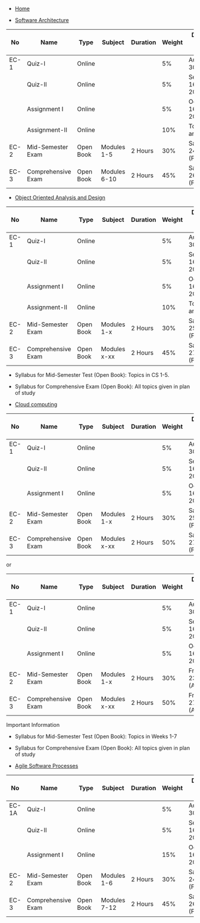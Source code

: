 * [Home](./index) 

* [Software Architecture](./SoftwareArchitecture/Index) 

|No	    |Name	            | Type	    | Subject  | Duration	| Weight	| Day, Date, Session, Time
|---|---|---|---|---|---|---|  
|EC-1	|Quiz-I	            | Online	|   | 	        | 5%	                |August 16-30, 2022
|	    |Quiz-II	        | Online	|   | 	        | 5%	                |September 16-30, 2022
|	    |Assignment I	    | Online	|   | 	        | 5%	                |October 16-30, 2022
|	    |Assignment-II	    | Online	|   | 	        | 10%	                |To be announced 
|EC-2	|Mid-Semester Exam	| Open Book	| Modules 1-5  | 2 Hours 	| 30%	    | Saturday, 24/09/2022 (FN) 
|EC-3	|Comprehensive Exam	| Open Book	| Modules 6-10  | 2 Hours 	| 45%	    | Saturday, 26/11/2022 (FN)



* [Object Oriented Analysis and Design](./OOAD/Index) 

|No	    |Name	            | Type	    | Subject  | Duration	| Weight	    | Day, Date, Session, Time
|---|---|---|---|---|---|---|    
|EC-1	|Quiz-I	            | Online	|   | 	        | 5%	                | August 16-30, 2022
|	    |Quiz-II	        | Online	|   | 	        | 5%	                | September 16-30, 2022
|	    |Assignment I	    | Online	|   | 	        | 5%	                | October 16-30, 2022
|	    |Assignment-II	    | Online	|   | 	        | 10%	                | To be announced 
|EC-2	|Mid-Semester Exam	| Open Book	| Modules 1-x  | 2 Hours 	| 30%	    | Saturday, 25/09/2022 (FN) 
|EC-3	|Comprehensive Exam	| Open Book	| Modules x-xx  | 2 Hours 	| 45%	    | Saturday, 27/11/2022 (FN)

* Syllabus for Mid-Semester Test (Open Book): Topics in CS 1-5.
* Syllabus for Comprehensive Exam (Open Book): All topics given in plan of study

* [Cloud computing](./Cloud/Index) 

|No	    |Name	            | Type	    | Subject  | Duration	| Weight	    | Day, Date, Session, Time
|---|---|---|---|---|---|---|    
|EC-1	|Quiz-I	            | Online	|   | 	        | 5%	                | August 16-30, 2022
|	    |Quiz-II	        | Online	|   | 	        | 5%	                | September 16-30, 2022
|	    |Assignment I	    | Online	|   | 	        | 5%	                | October 16-30, 2022
|EC-2	|Mid-Semester Exam	| Open Book	| Modules 1-x  | 2 Hours 	| 30%	    | Saturday, 25/09/2022 (FN)
|EC-3	|Comprehensive Exam	| Open Book	| Modules x-xx  | 2 Hours 	| 50%	    | Saturday, 27/11/2022 (FN)

or

|No	    |Name	            | Type	    | Subject  | Duration	| Weight	    | Day, Date, Session, Time
|---|---|---|---|---|---|---|    
|EC-1	|Quiz-I	            | Online	|   | 	        | 5%	                | August 16-30, 2022
|	    |Quiz-II	        | Online	|   | 	        | 5%	                | September 16-30, 2022
|	    |Assignment I	    | Online	|   | 	        | 5%	                | October 16-30, 2022
|EC-2	|Mid-Semester Exam	| Open Book	| Modules 1-x  | 2 Hours 	| 30%	    | Friday, 23/09/2022 (AN)
|EC-3	|Comprehensive Exam	| Open Book	| Modules x-xx  | 2 Hours 	| 50%	    | Friday, 27/11/2022 (AN)

Important Information
* Syllabus for Mid-Semester Test (Open Book): Topics in Weeks 1-7
* Syllabus for Comprehensive Exam (Open Book): All topics given in plan of study

* [Agile Software Processes](./Agile/Index) 

|No	    |Name	            | Type	    | Subject  | Duration	| Weight	    | Day, Date, Session, Time
|---|---|---|---|---|---|---|    
|EC-1A	|Quiz-I	            | Online	|   | 	        | 5%	                | August 16-30, 2022
|	    |Quiz-II	        | Online	|   | 	        | 5%	                | September 16-30, 2022
|	    |Assignment I	    | Online	|   | 	        | 15%	                | October 16-30, 2022
|EC-2	|Mid-Semester Exam	| Open Book	| Modules 1-6  | 2 Hours 	| 30%	    | Saturday, 24/09/2022 (FN)
|EC-3	|Comprehensive Exam	| Open Book	| Modules 7-12  | 2 Hours 	| 45%	    | Saturday, 26/11/2022 (FN)

 